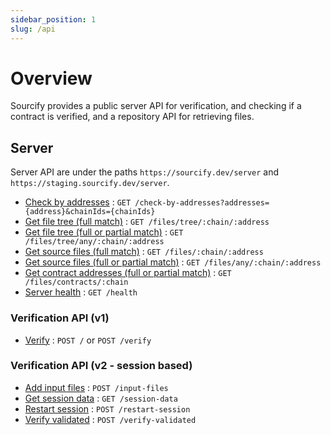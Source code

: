```yaml
---
sidebar_position: 1
slug: /api
---
```


# Overview

Sourcify provides a public server API for verification, and checking if a contract is verified, and a repository API for retrieving files.

## Server

Server API are under the paths `https://sourcify.dev/server` and `https://staging.sourcify.dev/server`.

- [Check by addresses](/docs/api/server/check-by-addresses) : `GET /check-by-addresses?addresses={address}&chainIds={chainIds}`
- [Get file tree (full match)](/docs/api/server/get-file-tree-full) : `GET /files/tree/:chain/:address`
- [Get file tree (full or partial match)](/docs/api/server/get-file-tree-all) : `GET /files/tree/any/:chain/:address`
- [Get source files (full match)](/docs/api/server/get-source-files-full) : `GET /files/:chain/:address`
- [Get source files (full or partial match)](/docs/api/server/get-source-files-all) : `GET /files/any/:chain/:address`
- [Get contract addresses (full or partial match)](/docs/api/server/get-contract-addresses-all) : `GET /files/contracts/:chain`
- [Server health](/docs/API/server/health) : `GET /health`

### Verification API (v1)

- [Verify](/docs/api/server/v1/verify) : `POST /` or `POST /verify`

### Verification API (v2 - session based)

- [Add input files](/docs/api/server/v2/add-input-files) : `POST /input-files`
- [Get session data](/docs/api/server/v2/get-session-data) : `GET /session-data`
- [Restart session](/docs/api/server/v2/restart-session) : `POST /restart-session`
- [Verify validated](/docs/api/server/v2/verify-validated) : `POST /verify-validated`

